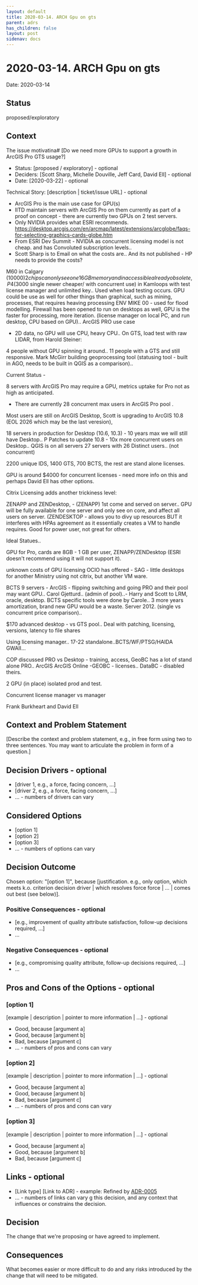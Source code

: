 ```yaml
---
layout: default
title: 2020-03-14. ARCH Gpu on gts
parent: adrs
has_children: false
layout: post
sidenav: docs
---
```

# 2020-03-14. ARCH Gpu on gts

Date: 2020-03-14

## Status

proposed/exploratory

## Context

The issue motivatina# [Do we need more GPUs to support a growth in ArcGIS Pro GTS usage?]

* Status: [proposed / exploratory] - optional
* Deciders: [Scott Sharp, Michelle Douville, Jeff Card, David Ell] - optional
* Date: [2020-03-22] - optional

Technical Story: [description | ticket/issue URL] - optional

* ArcGIS Pro is the main use case for GPU(s)
* IITD maintain servers with ArcGIS Pro on them currently as part of a proof on concept - there are currently two GPUs on 2 test servers.
* Only NVIDIA provides what ESRI recommends. <https://desktop.arcgis.com/en/arcmap/latest/extensions/arcglobe/faqs-for-selecting-graphics-cards-globe.htm>
* From ESRI Dev Summit - NVIDIA as concurrent licensing model is not cheap. and has Convoluted subscription levels..
* Scott Sharp is to Email on what the costs are.. And its not published - HP needs to provide the costs?

M60 in Calgary ($10000) 2 chips can only see one 16GB memory and in accessible already obsolete,
P4 ($3000 single newer cheaper/ with concurrent use) in Kamloops with test license manager and unlimited key.. Used when load testing occurs.
GPU could be use as well for other things than graphical, such as mining, processes, that requires heaving processing
ENV MIKE 00 - used for flood modelling.
Firewall has been opened to run on desktops as well, GPU is the faster for processing, more iteration. (license  manager on local PC, and run desktop, CPU based on GPU)..
ArcGIS PRO use case

* 2D data, no GPU will use CPU, heavy CPU.. On GTS, load test with raw LIDAR, from Harold Steiner:

4 people without GPU spinning it around..
11 people with a GTS and still responsive.  Mark McGirr building geoprocessing tool (statusing tool - built in AGO, needs to be built in QGIS as a comparison)..

Current Status -

8 servers with ArcGIS Pro may require a GPU, metrics uptake for Pro not as high as anticipated.

* There are currently 28 concurrent max users in ArcGIS Pro pool .

Most users are still on ArcGIS Desktop, Scott is upgrading to ArcGIS 10.8 (EOL 2026 which may be the last veresion),

18 servers in production for Desktop (10.6, 10.3) - 10 years max we will still have Desktop.. P
Patches to update 10.8 - 10x more concurrent users on Desktop..
QGIS is on all servers 27 servers with 26 Distinct users.. (not concurrent)

2200 unique IDS, 1400 GTS, 700 BCTS, the rest are stand alone licenses.

GPU is around $4000 for concurrent licenses - need more info on this and perhaps David Ell has other options.

Citrix Licensing adds another trickiness level:

ZENAPP and ZENDesktop, - (ZENAPP) 1st come and served on server..
GPU will be fully available for one server and only see on core, and affect all users on server.
(ZENDESKTOP - allows you to divy up resources BUT it interferes with HPAs agreement as it essentially creates a VM to handle requires. Good for power user, not great for others.

Ideal Statues..

GPU for Pro, cards are 8GB - 1 GB per user, ZENAPP/ZENDesktop (ESRI doesn't recommend using it will not support it).

unknown costs of GPU licensing
OCIO has offered - SAG - little desktops for another Ministry using not citrix, but another VM ware.

BCTS 9 servers - ArcGIS - flipping switching and going PRO and their pool may want GPU.. Carol Gjetturd.. (admin of pool)..- Harry and Scott to LRM, oracle, desktop. BCTS specific tools were done by Carole.. 3 more years amortization, brand new GPU would be a waste. Server 2012. (single vs concurrent price comparison)..

$170 advanced desktop - vs GTS pool.. Deal with patching, licensing, versions, latency to file shares

Using licensing manager.. 17-22 standalone..BCTS/WF/PTSG/HAIDA GWAII...

COP discussed PRO vs Desktop - training, access, GeoBC has a lot of stand alone PRO..
ArcGIS ArcGIS Online -GEOBC -  licenses.. DataBC - disabled theirs.

2 GPU (in place) isolated prod and test.

Concurrent license manager vs manager

Frank Burkheart and David Ell

## Context and Problem Statement

[Describe the context and problem statement, e.g., in free form using two to three sentences. You may want to articulate the problem in form of a question.]

## Decision Drivers - optional

* [driver 1, e.g., a force, facing concern, ...]
* [driver 2, e.g., a force, facing concern, ...]
* ... - numbers of drivers can vary

## Considered Options

* [option 1]
* [option 2]
* [option 3]
* ... - numbers of options can vary

## Decision Outcome

Chosen option: "[option 1]", because [justification. e.g., only option, which meets k.o. criterion decision driver | which resolves force force | ... | comes out best (see below)].

### Positive Consequences - optional

* [e.g., improvement of quality attribute satisfaction, follow-up decisions required, ...]
* ...

### Negative Consequences - optional

* [e.g., compromising quality attribute, follow-up decisions required, ...]
* ...

## Pros and Cons of the Options - optional

### [option 1]

[example | description | pointer to more information | ...] - optional

* Good, because [argument a]
* Good, because [argument b]
* Bad, because [argument c]
* ... - numbers of pros and cons can vary

### [option 2]

[example | description | pointer to more information | ...] - optional

* Good, because [argument a]
* Good, because [argument b]
* Bad, because [argument c]
* ... - numbers of pros and cons can vary

### [option 3]

[example | description | pointer to more information | ...] - optional

* Good, because [argument a]
* Good, because [argument b]
* Bad, because [argument c]

## Links - optional

* [Link type] [Link to ADR] - example: Refined by [ADR-0005](0005-example.md)
* ... - numbers of links can vary g this decision, and any context that influences or constrains the decision.

## Decision

The change that we're proposing or have agreed to implement.

## Consequences

What becomes easier or more difficult to do and any risks introduced by the change that will need to be mitigated.
